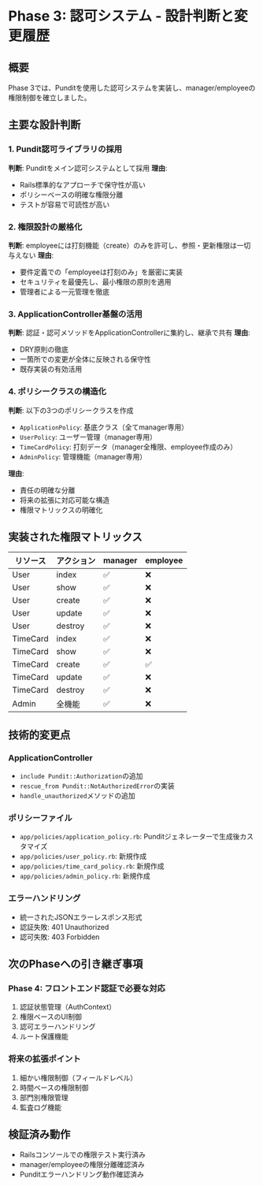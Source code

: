 # Phase 3: 認可システム - 設計判断と変更履歴

## 概要
Phase 3では、Punditを使用した認可システムを実装し、manager/employeeの権限制御を確立しました。

## 主要な設計判断

### 1. Pundit認可ライブラリの採用
**判断**: Punditをメイン認可システムとして採用
**理由**:
- Rails標準的なアプローチで保守性が高い
- ポリシーベースの明確な権限分離
- テストが容易で可読性が高い

### 2. 権限設計の厳格化
**判断**: employeeには打刻機能（create）のみを許可し、参照・更新権限は一切与えない
**理由**:
- 要件定義での「employeeは打刻のみ」を厳密に実装
- セキュリティを最優先し、最小権限の原則を適用
- 管理者による一元管理を徹底

### 3. ApplicationController基盤の活用
**判断**: 認証・認可メソッドをApplicationControllerに集約し、継承で共有
**理由**:
- DRY原則の徹底
- 一箇所での変更が全体に反映される保守性
- 既存実装の有効活用

### 4. ポリシークラスの構造化
**判断**: 以下の3つのポリシークラスを作成
- `ApplicationPolicy`: 基底クラス（全てmanager専用）
- `UserPolicy`: ユーザー管理（manager専用）
- `TimeCardPolicy`: 打刻データ（manager全権限、employee作成のみ）
- `AdminPolicy`: 管理機能（manager専用）

**理由**:
- 責任の明確な分離
- 将来の拡張に対応可能な構造
- 権限マトリックスの明確化

## 実装された権限マトリックス

| リソース | アクション | manager | employee |
|----------|-----------|---------|----------|
| User     | index     | ✅      | ❌       |
| User     | show      | ✅      | ❌       |
| User     | create    | ✅      | ❌       |
| User     | update    | ✅      | ❌       |
| User     | destroy   | ✅      | ❌       |
| TimeCard | index     | ✅      | ❌       |
| TimeCard | show      | ✅      | ❌       |
| TimeCard | create    | ✅      | ✅       |
| TimeCard | update    | ✅      | ❌       |
| TimeCard | destroy   | ✅      | ❌       |
| Admin    | 全機能    | ✅      | ❌       |

## 技術的変更点

### ApplicationController
- `include Pundit::Authorization`の追加
- `rescue_from Pundit::NotAuthorizedError`の実装
- `handle_unauthorized`メソッドの追加

### ポリシーファイル
- `app/policies/application_policy.rb`: Punditジェネレーターで生成後カスタマイズ
- `app/policies/user_policy.rb`: 新規作成
- `app/policies/time_card_policy.rb`: 新規作成  
- `app/policies/admin_policy.rb`: 新規作成

### エラーハンドリング
- 統一されたJSONエラーレスポンス形式
- 認証失敗: 401 Unauthorized
- 認可失敗: 403 Forbidden

## 次のPhaseへの引き継ぎ事項

### Phase 4: フロントエンド認証で必要な対応
1. 認証状態管理（AuthContext）
2. 権限ベースのUI制御
3. 認可エラーハンドリング
4. ルート保護機能

### 将来の拡張ポイント
1. 細かい権限制御（フィールドレベル）
2. 時間ベースの権限制御
3. 部門別権限管理
4. 監査ログ機能

## 検証済み動作
- Railsコンソールでの権限テスト実行済み
- manager/employeeの権限分離確認済み
- Punditエラーハンドリング動作確認済み
